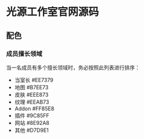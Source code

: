 # 光源工作室官网源码

## 配色
### 成员擅长领域
当一名成员有多个擅长领域时，务必按照此列表进行排序：
- 当室长 #EE7379
- 地图 #B7EE73
- 皮肤 #EEE873
- 纹理 #EEAB73
- Addon #FF85E8
- 插件 #9C85FF
- 网站 #8E92A8
- 其他 #D7D9E1